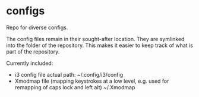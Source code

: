 # configs
Repo for diverse configs.

The config files remain in their sought-after location. They are symlinked into the folder of the repository. This makes it easier to keep track of what is part of the repository.

Currently included: 

- i3 config file
  actual path: ~/.config/i3/config
- Xmodmap file (mapping keystrokes at a low level, e.g. used for remapping of caps lock and left alt)
  ~/.Xmodmap
